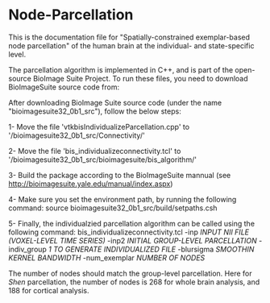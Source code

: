 # Node-Parcellation
This is the documentation file for "Spatially-constrained exemplar-based node parcellation" of the human brain at the individual- and state-specific level.

The parcellation algorithm is implemented in C++, and is part of the open-source BioImage Suite Project. To run these files, you need to download BioImageSuite source code from:

After downloading BioImage Suite source code (under the name "bioimagesuite32_0b1_src"), follow the below steps:

1- Move the file 'vtkbisIndividualizeParcellation.cpp' to '/bioimagesuite32_0b1_src/Connectivity/'

2- Move the file 'bis_individualizeconnectivity.tcl' to '/bioimagesuite32_0b1_src/bioimagesuite/bis_algorithm/'

3- Build the package according to the BioImageSuite mannual (see http://bioimagesuite.yale.edu/manual/index.aspx)

4- Make sure you set the environment path, by running the following command:
source bioimagesuite32_0b1_src/build/setpaths.csh

5- Finally, the individualzied parcellation algorithm can be called using the following command:
bis_individualizeconnectivity.tcl -inp *INPUT NII FILE (VOXEL-LEVEL TIME SERIES)* -inp2 *INITIAL GROUP-LEVEL PARCELLATION*  -indiv_group *1 TO GENERATE INDIVIDUALIZED FILE* -blursigma *SMOOTHIN KERNEL BANDWIDTH* -num_exemplar *NUMBER OF NODES*


The number of nodes should match the group-level parcellation. Here for *Shen* parcellation, the number of nodes is 268 for whole brain analysis, and 188 for cortical analysis.

